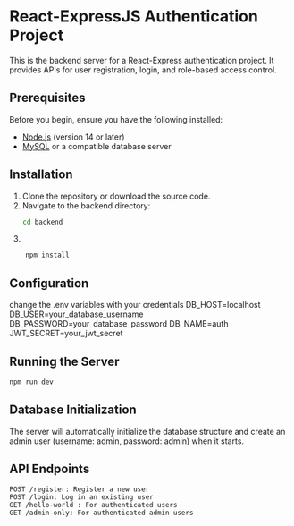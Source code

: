 # React-ExpressJS Authentication Project

This is the backend server for a React-Express authentication project. It provides APIs for user registration, login, and role-based access control.

## Prerequisites

Before you begin, ensure you have the following installed:

- [Node.js](https://nodejs.org/) (version 14 or later)
- [MySQL](https://www.mysql.com/) or a compatible database server

## Installation

1. Clone the repository or download the source code.
2. Navigate to the backend directory:
   ```bash
   cd backend
   ```
3. 
```bash 
    npm install
```

## Configuration
change the .env variables with your credentials
DB_HOST=localhost
DB_USER=your_database_username
DB_PASSWORD=your_database_password
DB_NAME=auth
JWT_SECRET=your_jwt_secret

## Running the Server
```bash
npm run dev
```

## Database Initialization
The server will automatically initialize the database structure and create an admin user (username: admin, password: admin) when it starts.

## API Endpoints

    POST /register: Register a new user
    POST /login: Log in an existing user
    GET /hello-world : For authenticated users
    GET /admin-only: For authenticated admin users

